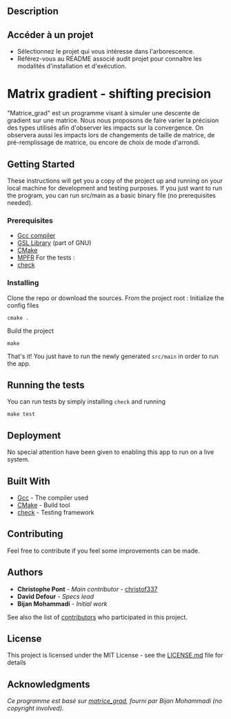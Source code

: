 ## Description



## Accéder à un projet
* Sélectionnez le projet qui vous intéresse dans l'arborescence.
* Référez-vous au README associé audit projet pour connaître les modalités d'installation et d'exécution.


# Matrix gradient - shifting precision

"Matrice_grad" est un programme visant à simuler une descente de gradient sur une matrice.
Nous nous proposons de faire varier la précision des types utilisés afin d'observer les impacts sur la convergence. On observera aussi les impacts lors de changements de taille de matrice, de pré-remplissage de matrice, ou encore de choix de mode d'arrondi.

## Getting Started

These instructions will get you a copy of the project up and running on your local machine for development and testing purposes.
If you just want to run the program, you can run src/main as a basic binary file (no prerequisites needed).

### Prerequisites

* [Gcc compiler](https://gcc.gnu.org/)
* [GSL Library](https://www.gnu.org/software/gsl/) (part of GNU)
* [CMake](https://cmake.org/)
* [MPFR](http://www.mpfr.org/)
For the tests :
* [check](https://libcheck.github.io/check/)

### Installing

Clone the repo or download the sources.
From the project root :
Initialize the config files
```
cmake .
```

Build the project

```
make
```

That's it! You just have to run the newly generated `src/main` in order to run the app.

## Running the tests

You can run tests by simply installing `check` and running
```
make test
```

## Deployment

No special attention have been given to enabling this app to run on a live system.

## Built With

* [Gcc](https://gcc.gnu.org/) - The compiler used
* [CMake](https://cmake.org/) - Build tool
* [check](https://libcheck.github.io/check/) - Testing framework

## Contributing

Feel free to contribute if you feel some improvements can be made.

## Authors

* **Christophe Pont** - *Main contributor* - [christof337](https://github.com/christof337)
* **David Defour** - *Specs lead*
* **Bijan Mohammadi** - *Initial work*

See also the list of [contributors](https://github.com/your/project/contributors) who participated in this project.

## License

This project is licensed under the MIT License - see the [LICENSE.md](LICENSE.md) file for details

## Acknowledgments

*Ce programme est basé sur [matrice_grad](https://github.com/christof337/ACSEL/tree/master/matrice_grad/old%20sources), fourni par Bijan Mohammadi (no copyright involved).*
